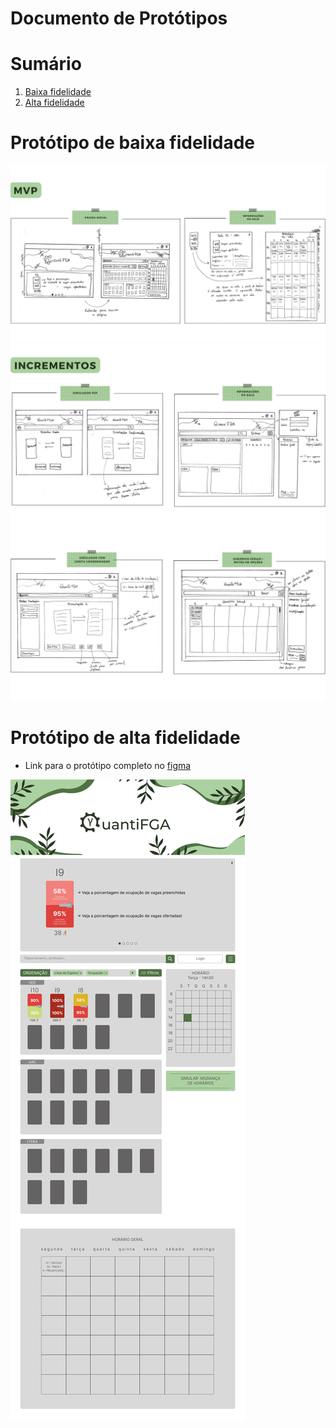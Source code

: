 # Documento de Protótipos

# Sumário
   
   1. [Baixa fidelidade](#Baixa)
   2. [Alta fidelidade](#Alta)

<div id='Baixa'/>

# Protótipo de baixa fidelidade
![MVP](https://raw.githubusercontent.com/pedrobarbosaocb/RepositorioTeste/main/mvp1.png)
![INCREMENTO-1](https://raw.githubusercontent.com/pedrobarbosaocb/RepositorioTeste/main/incremento1.1.png)
![INCREMENTO-2](https://raw.githubusercontent.com/pedrobarbosaocb/RepositorioTeste/main/incremento1.2.png)
<div id='Alta'/>

# Protótipo de alta fidelidade 
- Link para o protótipo completo no [figma](https://www.figma.com/file/jdr3RD3aA4HuqoHlAmQOsC/MDS---Squad-09?node-id=0%3A1&t=II5jZIfMHhFk5Vk3-1)

![Alta-fidelidade](https://github.com/pedrobarbosaocb/RepositorioTeste/blob/main/docs/img/prototipo_alta.png?raw=true)




